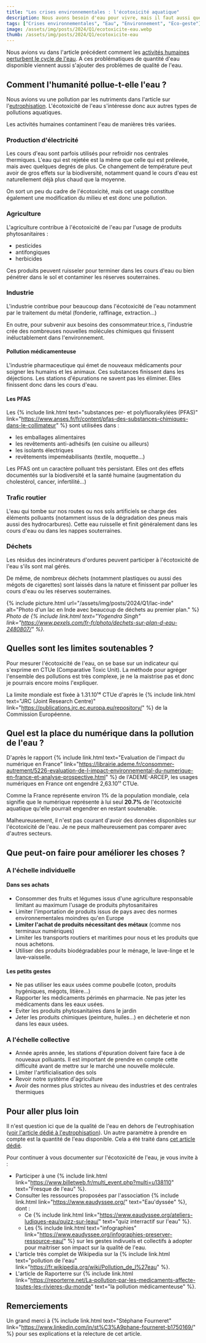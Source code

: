 ```yaml
---
title: "Les crises environnementales : l'écotoxicité aquatique"
description: Nous avons besoin d'eau pour vivre, mais il faut aussi que cette eau soit de bonne qualité.
tags: ["Crises environnementales", "Eau", "Environnement", "Eco-geste"]
image: /assets/img/posts/2024/Q1/ecotoxicite-eau.webp
thumb: /assets/img/posts/2024/Q1/ecotoxicite-eau
---
```


Nous avions vu dans l'article précédent comment les [activités humaines perturbent le cycle de l'eau](/blog/2024/01/22/utilisation-eau.html). A ces problématiques de quantité d'eau disponible viennent aussi s'ajouter des problèmes de qualité de l'eau.

## Comment l'humanité pollue-t-elle l'eau ?

Nous avions vu une pollution par les nutriments dans l'article sur l'[eutrophisation](/blog/2024/01/17/eutrophisation.html). L'écotoxicité de l'eau s'intéresse donc aux autres types de pollutions aquatiques.

Les activités humaines contaminent l'eau de manières très variées.

### Production d'électricité

Les cours d'eau sont parfois utilisés pour refroidir nos centrales thermiques. L'eau qui est rejetée est la même que celle qui est prélevée, mais avec quelques degrés de plus. Ce changement de température peut avoir de gros effets sur la biodiversité, notamment quand le cours d'eau est naturellement déjà plus chaud que la moyenne.

On sort un peu du cadre de l'écotoxicité, mais cet usage constitue également une modification du milieu et est donc une pollution.

### Agriculture

L'agriculture contribue à l'écotoxicité de l'eau par l'usage de produits phytosanitaires :
- pesticides
- antifongiques
- herbicides

Ces produits peuvent ruisseler pour terminer dans les cours d'eau ou bien pénétrer dans le sol et contaminer les réserves souterraines.

### Industrie

L'industrie contribue pour beaucoup dans l'écotoxicité de l'eau notamment par le traitement du métal (fonderie, raffinage, extraction...)

En outre, pour subvenir aux besoins des consommateur.trice.s, l'industrie crée des nombreuses nouvelles molécules chimiques qui finissent inéluctablement dans l'environnement. 

#### Pollution médicamenteuse

L'industrie pharmaceutique qui émet de nouveaux médicaments pour soigner les humains et les animaux. Ces substances finissent dans les déjections. Les stations d'épurations ne savent pas les éliminer. Elles finissent donc dans les cours d'eau.

#### Les PFAS

Les {% include link.html text="substances per- et polyfluoralkylées (PFAS)" link="https://www.anses.fr/fr/content/pfas-des-substances-chimiques-dans-le-collimateur" %} sont utilisées dans :
- les emballages alimentaires
- les revêtements anti-adhésifs (en cuisine ou ailleurs)
- les isolants électriques
- revêtements impeméabilisants (textile, moquette...)

Les PFAS ont un caractère polluant très persistant. Elles ont des effets documentés sur la biodiversité et la santé humaine (augmentation du cholestérol, cancer, infertilité...)

### Trafic routier

L'eau qui tombe sur nos routes ou nos sols artificiels se charge des éléments polluants (notamment issus de la dégradation des pneus mais aussi des hydrocarbures). Cette eau ruisselle et finit généralement dans les cours d'eau ou dans les nappes souterraines.

### Déchets

Les résidus des incinérateurs d'ordures peuvent participer à l'écotoxicité de l'eau s'ils sont mal gérés.

De même, de nombreux déchets (notamment plastiques ou aussi des mégots de cigarettes) sont laissés dans la nature et finissent par polluer les cours d'eau ou les réserves souterraines.

{% include picture.html 
    url="/assets/img/posts/2024/Q1/lac-inde"
    alt="Photo d'un lac en Inde avec beaucoup de déchets au premier plan."
%}
*Photo de {% include link.html text="Yogendra Singh" link="https://www.pexels.com/fr-fr/photo/dechets-sur-plan-d-eau-2480807/" %}.*

## Quelles sont les limites soutenables ?

Pour mesurer l'écotoxicité de l'eau, on se base sur un indicateur qui s'exprime en CTUe (Comparative Toxic Unit). La méthode pour agréger l'ensemble des pollutions est très complexe, je ne la maistrise pas et donc je pourrais encore moins l'expliquer.

La limite mondiale est fixée à 1.31.10¹⁴ CTUe d'après le {% include link.html text="JRC (Joint Research Centre)" link="https://publications.jrc.ec.europa.eu/repository/" %} de la Commission Européenne.

## Quel est la place du numérique dans la pollution de l'eau ?

D'après le rapport {% include link.html text="Evaluation de l'impact du numérique en France" link="https://librairie.ademe.fr/consommer-autrement/5226-evaluation-de-l-impact-environnemental-du-numerique-en-france-et-analyse-prospective.html" %} de l'ADEME-ARCEP, les usages numériques en France ont engendré 2,63.10¹¹ CTUe.

Comme la France représente environ 1% de la population mondiale, cela signifie que le numérique représente à lui seul **20.7%** de l'écotoxicité aquatique qu'elle pourrait engendrer en restant soutenable.

Malheureusement, il n'est pas courant d'avoir des données disponibles sur l'écotoxicité de l'eau. Je ne peux malheureusement pas comparer avec d'autres secteurs.

## Que peut-on faire pour améliorer les choses ?

### A l'échelle individuelle

#### Dans ses achats

- Consommer des fruits et légumes issus d'une agriculture responsable limitant au maximum l'usage de produits phytosanitaires
- Limiter l'importation de produits issus de pays avec des normes environnementales moindres qu'en Europe
- **Limiter l'achat de produits nécessitant des métaux** (comme nos terminaux numériques)
- Limiter les transports routiers et maritimes pour nous et les produits que nous achetons.
- Utiliser des produits biodégradables pour le ménage, le lave-linge et le lave-vaisselle.

#### Les petits gestes

- Ne pas utiliser les eaux usées comme poubelle (coton, produits hygéniques, mégots, litière...)
- Rapporter les médicaments périmés en pharmacie. Ne pas jeter les médicaments dans les eaux usées.
- Eviter les produits phytosanitaires dans le jardin
- Jeter les produits chimiques (peinture, huiles...) en décheterie et non dans les eaux usées.

### A l'échelle collective

- Année après année, les stations d'épuration doivent faire face à de nouveaux polluants. Il est important de prendre en compte cette difficulté avant de mettre sur le marché une nouvelle molécule.
- Limiter l'artificialisation des sols
- Revoir notre système d'agriculture
- Avoir des normes plus strictes au niveau des industries et des centrales thermiques


## Pour aller plus loin

Il n'est question ici que de la qualité de l'eau en dehors de l'eutrophisation ([voir l'article dédié à l'eutrophisation](/blog/2024/01/17/eutrophisation.html)). Un autre paramètre à prendre en compte est la quantité de l'eau disponible. Cela a été traité dans [cet article dédié](/blog/2024/01/22/utilisation-eau.html).

Pour continuer à vous documenter sur l'écotoxicité de l'eau, je vous invite à :
- Participer à une {% include link.html link="https://www.billetweb.fr/multi_event.php?multi=u138110" text="Fresque de l'eau" %}.
- Consulter les ressources proposées par l'association {% include link.html link="https://www.eaudyssee.org/" text="Eau'dyssée" %}, dont :
  - Ce {% include link.html link="https://www.eaudyssee.org/ateliers-ludiques-eau/quizz-sur-leau/" text="quiz interractif sur l'eau" %}.
  - Les {% include link.html text="infographies" link="https://www.eaudyssee.org/infographies-preserver-ressource-eau/" %} sur les gestes indivuels et collectifs à adopter pour maitriser son impact sur la qualité de l'eau.
- L'article très complet de Wikipedia sur la {% include link.html text="pollution de l'eau" link="https://fr.wikipedia.org/wiki/Pollution_de_l%27eau" %}.
- L'article de Raporterre sur {% include link.html link="https://reporterre.net/La-pollution-par-les-medicaments-affecte-toutes-les-rivieres-du-monde" text="la pollution médicamenteuse" %}.

## Remerciements

Un grand merci à {% include link.html text="Stéphane Fourneret" link="https://www.linkedin.com/in/st%C3%A9phane-fourneret-b1750169/" %} pour ses explications et la relecture de cet article.